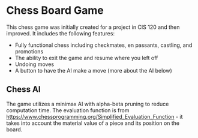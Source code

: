# Chess Board Game

This chess game was initially created for a project in CIS 120 and then improved. It includes the following features:
- Fully functional chess including checkmates, en passants, castling, and promotions
- The ability to exit the game and resume where you left off
- Undoing moves
- A button to have the AI make a move (more about the AI below)

## Chess AI

The game utilizes a minimax AI with alpha-beta pruning to reduce computation time. The evaluation function is from https://www.chessprogramming.org/Simplified_Evaluation_Function - it takes into account the material value of a piece and its position on the board.
